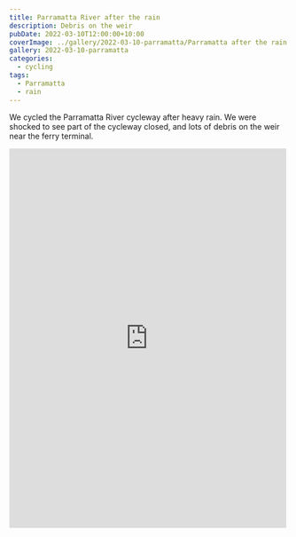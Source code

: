 ```yaml
---
title: Parramatta River after the rain
description: Debris on the weir
pubDate: 2022-03-10T12:00:00+10:00
coverImage: ../gallery/2022-03-10-parramatta/Parramatta after the rain (6).jpeg
gallery: 2022-03-10-parramatta
categories:
  - cycling
tags:
  - Parramatta
  - rain
---
```


We cycled the Parramatta River cycleway after heavy rain. We were shocked to
see part of the cycleway closed, and lots of debris on the weir near the
ferry terminal.

<iframe src="https://www.facebook.com/plugins/post.php?href=https%3A%2F%2Fwww.facebook.com%2Fchris1.tham%2Fposts%2Fpfbid02tY68A1ru3bp4tPYdbKEc421K8bjyajXf2dvpArYTYGw4SjyGMgvsXdQamNNxvZZBl&show_text=true&width=500" width="500" height="684" style="border:none;overflow:hidden" scrolling="no" frameborder="0" allowfullscreen="true" allow="autoplay; clipboard-write; encrypted-media; picture-in-picture; web-share"></iframe>
